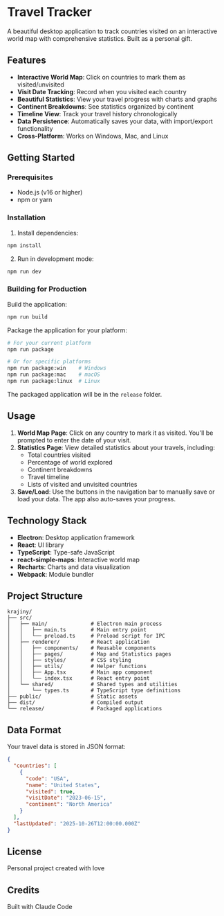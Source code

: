 # Travel Tracker

A beautiful desktop application to track countries visited on an interactive world map with comprehensive statistics. Built as a personal gift.

## Features

- **Interactive World Map**: Click on countries to mark them as visited/unvisited
- **Visit Date Tracking**: Record when you visited each country
- **Beautiful Statistics**: View your travel progress with charts and graphs
- **Continent Breakdowns**: See statistics organized by continent
- **Timeline View**: Track your travel history chronologically
- **Data Persistence**: Automatically saves your data, with import/export functionality
- **Cross-Platform**: Works on Windows, Mac, and Linux

## Getting Started

### Prerequisites

- Node.js (v16 or higher)
- npm or yarn

### Installation

1. Install dependencies:
```bash
npm install
```

2. Run in development mode:
```bash
npm run dev
```

### Building for Production

Build the application:
```bash
npm run build
```

Package the application for your platform:
```bash
# For your current platform
npm run package

# Or for specific platforms
npm run package:win    # Windows
npm run package:mac    # macOS
npm run package:linux  # Linux
```

The packaged application will be in the `release` folder.

## Usage

1. **World Map Page**: Click on any country to mark it as visited. You'll be prompted to enter the date of your visit.
2. **Statistics Page**: View detailed statistics about your travels, including:
   - Total countries visited
   - Percentage of world explored
   - Continent breakdowns
   - Travel timeline
   - Lists of visited and unvisited countries
3. **Save/Load**: Use the buttons in the navigation bar to manually save or load your data. The app also auto-saves your progress.

## Technology Stack

- **Electron**: Desktop application framework
- **React**: UI library
- **TypeScript**: Type-safe JavaScript
- **react-simple-maps**: Interactive world map
- **Recharts**: Charts and data visualization
- **Webpack**: Module bundler

## Project Structure

```
krajiny/
├── src/
│   ├── main/              # Electron main process
│   │   ├── main.ts        # Main entry point
│   │   └── preload.ts     # Preload script for IPC
│   ├── renderer/          # React application
│   │   ├── components/    # Reusable components
│   │   ├── pages/         # Map and Statistics pages
│   │   ├── styles/        # CSS styling
│   │   ├── utils/         # Helper functions
│   │   ├── App.tsx        # Main app component
│   │   └── index.tsx      # React entry point
│   └── shared/            # Shared types and utilities
│       └── types.ts       # TypeScript type definitions
├── public/                # Static assets
├── dist/                  # Compiled output
└── release/               # Packaged applications
```

## Data Format

Your travel data is stored in JSON format:

```json
{
  "countries": [
    {
      "code": "USA",
      "name": "United States",
      "visited": true,
      "visitDate": "2023-06-15",
      "continent": "North America"
    }
  ],
  "lastUpdated": "2025-10-26T12:00:00.000Z"
}
```

## License

Personal project created with love

## Credits

Built with Claude Code
